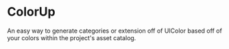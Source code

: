 # ColorUp
An easy way to generate categories or extension off of UIColor based off of your colors within the project's asset catalog.
